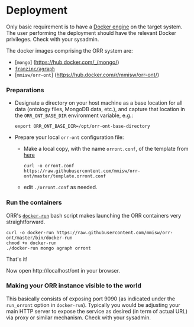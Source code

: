 # Deployment

Only basic requirement is to have a [Docker engine](https://www.docker.com/products/docker-engine)
on the target system. 
The user performing the deployment should have the relevant Docker privileges.
Check with your sysadmin.

The docker images comprising the ORR system are:

- [`mongo`]          (https://hub.docker.com/_/mongo/)
- [`franzinc/agraph`](https://hub.docker.com/r/franzinc/agraph/)
- [`mmisw/orr-ont`]  (https://hub.docker.com/r/mmisw/orr-ont/)


### Preparations

- Designate a directory on your host machine as a base location for all data 
  (ontology files, MongoDB data, etc.), and capture that location
  in the `ORR_ONT_BASE_DIR` environment variable, e.g.:

      export ORR_ONT_BASE_DIR=/opt/orr-ont-base-directory
    
- Prepare your local `orr-ont` configuration file:
  - Make a local copy, with the name `orront.conf`, of the template from 
    [here](https://raw.githubusercontent.com/mmisw/orr-ont/master/template.orront.conf)
    
        curl -o orront.conf https://raw.githubusercontent.com/mmisw/orr-ont/master/template.orront.conf
    
  - edit `./orront.conf` as needed.
    

### Run the containers

ORR's [`docker-run`](https://raw.githubusercontent.com/mmisw/orr-ont/master/bin/docker-run) 
bash script makes launching the ORR containers very straightforward.

    curl -o docker-run https://raw.githubusercontent.com/mmisw/orr-ont/master/bin/docker-run
    chmod +x docker-run
    ./docker-run mongo agraph orront

That's it!

Now open http://localhost/ont in your browser.
 

### Making your ORR instance visible to the world

This basically consists of exposing port 9090 (as indicated under the `run_orront` option in `docker-run`).
Typically you would be adjusting your main HTTP server to expose the service as desired (in term of
actual URL) via proxy or similar mechanism.
Check with your sysadmin. 
